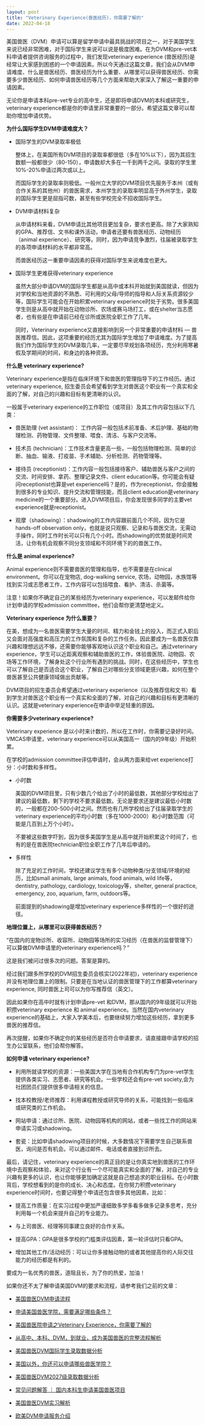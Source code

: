```yaml
---
layout: post
title: "Veterinary Experience(兽医经历)，你需要了解的"
date: 2022-04-18
---
```


美国兽医（DVM）申请可以算是留学申请中最具挑战的项目之一，对于美国学生来说已经非常困难，对于国际学生来说可以说是极度困难。在为DVM和pre-vet本科申请者提供咨询服务的过程中，我们发现veterinary experience (兽医经历)是经常让大家感到困惑的一个申请因素。所以今天通过这篇文章，我们会从DVM申请难度、什么是兽医经历、兽医经历为什么重要、从哪里可以获得兽医经历、你需要多少兽医经历、如何申请兽医经历等几个方面来帮助大家深入了解这一重要的申请因素。

无论你是申请本科pre-vet专业的高中生，还是即将申请DVM的本科或研究生，veterinary experience都是你的申请里非常重要的一部分。希望这篇文章可以帮助你增加申请优势。

**为什么国际学生DVM申请难度大？**

+ 国际学生的DVM录取率极低

    整体上，在美国所有DVM项目的录取率都很低（多在10%以下），因为其招生数额一般都很少（80-150），申请数却大多在一千到两千之间。录取的学生里10%-20%申请过两次或以上。

    而国际学生的录取率则极低。一般州立大学的DVM项目优先服务于本州（或有合作关系的其他州）的兽医需求，本州学生的录取率明显高于外州学生，录取的国际学生更是屈指可数，甚至有些学校完全不招收国际学生。

+ DVM申请材料复杂

    从申请材料来看，DVM申请比其他项目更加复杂，要求也更高。除了大家熟知的GPA、推荐信、文书和课外活动，申请者还要有兽医经历、动物经历（animal experience）、研究等。同时，因为申请竞争激烈，往届被录取学生的各项申请材料的水平都非常高。

    而兽医经历这一重要申请因素的获得对国际学生来说难度也更大。

+ 国际学生更难获得veterinary experience

    虽然大部分申请DVM的国际学生都是从高中或本科开始就到美国就读，但因为对学校和当地资源的不熟悉、可利用的父母/导师的指导和人际关系资源较少等，国际学生可能会在开始积累veterinary experience时处于劣势。很多美国学生则是从高中就开始在动物诊所、农场或赛马场打工，或在shelter当志愿者，也有些是在申请前已经在诊所或医院全职工作了几年。

    同时，Veterinary experience又直接影响到另一个非常重要的申请材料 — 兽医推荐信。因此，这项重要的经历尤其为国际学生增加了申请难度。为了提高我们作为国际学生的DVM录取几率，一定要尽早规划各项经历，充分利用寒暑假及学期间的时间，和身边的各种资源。

**什么是 veterinary experience?**

Veterinary experience是指在临床环境下和兽医的管理指导下的工作经历。通过veterinary experience, 招生委员会希望看到学生对兽医这个职业有一个真实和全面的了解，对自己的兴趣和目标有更清晰的认识。

一般属于veterinary experience的工作职位（或项目）及其工作内容包括以下几类：

+ 兽医助理 (vet assistant)： 工作内容一般包括术前准备、术后护理、基础的物理检测、药物管理、文件整理、喂食、清洁、与客户交流等。

+ 技术员 (technician)：工作技术含量更高一些，一般包括物理检测、简单的诊断、抽血、输液、打疫苗、手术辅助、分析检测、药物管理等。

+ 接待员 (receptionist)：工作内容一般包括接待客户、辅助兽医与客户之间的交流、时间安排、拿药、整理记录文件、client education等。你可能会有疑问receptionist也算是vet experience吗？是的，作为receptionist，你会接触到很多的专业知识、提升交流和管理技能，而且client education是veterinary medicine的一个重要部分。进入DVM项目后，你会发现很多同学的主要vet experience就是receptionist。

+ 观摩（shadowing）：shadowing的工作内容跟前面几个不同，因为它是hands-off observation only，也就是说只观察、记录和与兽医交流，无需动手操作，同时工作时长可以只有几个小时。而shadowing的优势就是时间灵活，让你有机会观察不同分支领域和不同环境下的的兽医工作。

**什么是 animal experience?**

Animal experience则不需要兽医的管理和指导，也不需要是在clinical environment。你可以在宠物店, dog-walking service, 农场，动物园，水族馆等找到实习或志愿者工作，工作内容可以包括喂食、看护、清洁、杀菌等。

注意！如果你不确定自己的某些经历为veterinary experience，可以发邮件给你计划申请的学校admission committee，他们会帮你更清楚地定义。

**Veterinary experience 为什么重要？**

在美，想成为一名兽医需要学生大量的时间、精力和金钱上的投入，而正式入职后又会面对高强度和高压力的工作氛围和复杂的工作任务。因此要成为一名兽医仅靠兴趣和理想远远不够，还需要你能够客观地认识这个职业和自己。通过veterinary experience，学生可以近距离观察和辅助兽医的工作，体验兽医院、动物园、农场等工作环境，了解身处这个行业所有遇到的挑战。同时，在这些经历中，学生也可以了解自己是否适合这个职业，了解自己对哪些分支领域更感兴趣，如何在整个兽医甚至公共健康领域做出贡献等。

DVM项目的招生委员会希望通过veterinary experience（以及推荐信和文书）看到学生对兽医这个职业有一个真实和全面的了解，对自己的兴趣和目标有更清晰的认识。这就是veterinary experience在申请中举足轻重的原因。

**你需要多少veterinary experience?**

Veterinary experience 是以小时来计数的，所以在工作时，你需要记录好时间。VMCAS申请里，veterinary experience可以从美国高一（国内的9年级）开始积累。

在学校的admission committee评估申请时，会从两方面来给vet experience打分：小时数和多样性。

+ 小时数

    美国的DVM项目里，只有少数几个给出了小时的最低数，其他部分学校给出了建议的最低数，剩下的学校不要求最低数。无论是要求还是建议最低小时数的，一般都在200-500小时之间。然而也有几所学校给出了往届录取学生的veterinary experience的平均小时数（多在1000-2000）和小时数范围（可能是几百到上万个小时）。

    不要被这些数字吓到，因为很多美国学生是从高中就开始积累这个时间了，也有的是在兽医院technician职位全职工作了几年后申请的。

+ 多样性

    除了充足的工作时间，学校还建议学生有多个动物种类/分支领域/环境的经历，比如small animals, large animals, food animals, wild life等，dentistry, pathology, cardiology, toxicology等，shelter, general practice, emergency, zoo, aquarium, farm, outdoors等。

    前面提到的shadowing是增加veterinary experience多样性的一个很好的途径。

**地理位置上，从哪里可以获得兽医经历？**

“在国内的宠物诊所、收容所、动物园等场所的实习经历（在兽医的监督管理下）可以算做DVM申请里的veterinary experience吗？”

这是我们被问过很多次的问题。答案是算的。

经过我们跟多所学校的DVM招生委员会核实(2022年初)，veterinary experience 并没有地理位置上的限制。只要是在当地认证的兽医管理下的工作都算veterinary experience, 同时兽医上司可以为你写推荐信（英文）。

因此如果你在高中时就有计划申请pre-vet 和DVM，那从国内的9年级就可以开始积攒veterinary experience 和 animal experience。当然在国内veterinary experience的基础上，大家入学美本后，也要继续努力增加这些经历，拿到更多兽医的推荐信。

再次提醒，如果你不确定你的某些经历是否符合申请要求，请直接跟申请学校的招生办公室联系，他们会帮你解答。

**如何申请 veterinary experience?**

+ 利用所就读学校的资源：一些美国大学在当地有合作机构专门为pre-vet学生提供各类实习、志愿者、研究等机会。一些学校还会有pre-vet society,会为社团团员们提供很多申请相关的信息。

+ 找本校教授/老师推荐：利用课程教授或研究导师的关系，可能找到一些临床或研究类的工作机会。

+ 网站申请：通过诊所、医院、动物园等机构的网站，或者一些找工作的网站来申请实习或shadowing。

+ 套瓷：比如申请shadowing项目的时候，大多数情况下需要学生自己联系兽医，询问是否有机会。可以通过邮件、电话或者直接到诊所去。


最后，请记住，veterinary experience的真正目的是让你真实地到兽医的工作环境中去观察和体验，来对这个行业有一个尽可能真实和全面的了解，对自己的专业兴趣有更多的认识，也让你能够更加确定这就是自己想追求的职业目标。在小时数背后，学校想看到的是你的成长、决心和态度。在你努力积攒veterinary experience时间时，也要记得整个申请还包含很多其他因素，比如：

+ 提高工作质量：在实习过程中更加严谨细致多学多看多做多记录多思考，充分利用每一个机会来提升自己的专业能力。

+ 与上司兽医、经理等同事建立良好的合作关系。

+ 提高GPA：GPA是很多学校的门槛类评估因素，第一轮评估时只看GPA。

+ 增加其他工作/活动经历：可以让你多接触动物的或者其他提高你的人际交往能力的经历都是有利的。

要成为一名优秀的兽医，道阻且长，为了你的热爱，加油！


如果你还不太了解申请美国DVM的要求和流程，请参考我们之前的文章：

+ [美国兽医DVM申请流程](https://www.tessay.org/blog/2018/10/05/vmcas)

+ [申请美国兽医学院，需要满足哪些条件？](https://www.tessay.org/blog/2020/12/29/dvm-application)

+ [美国兽医院申请之Veterinary Experience，你需要了解的](https://www.tessay.org/blog/2022/04/18/veterinary-experience)

+ [从高中、本科、DVM，到就业，成为美国兽医的完整流程解析](https://www.tessay.org/blog/2023/03/20/dvm-whole-process)

+ [美国兽医DVM国际学生录取数据分析](https://tessay.org/blog/2022/11/28/dvm-international-admission-analytics)

+ [美国以外，你还可以申请哪些兽医学院？](https://tessay.org/blog/2023/07/18/vet-schools-outside-of-america)

+ [美国兽医DVM2027级录取数据分析](https://tessay.org/blog/2023/08/01/2027-DVM-Admission-Analytics)

+ [常见问题解答 ｜ 国内本科生申请美国兽医项目](https://tessay.org/blog/2023/04/09/dvm-foreign-applicants-faq)

+ [美国兽医DVM实习解析](https://tessay.org/blog/2023/11/01/post-dvm-analytics)

+ [欧美DVM申请服务介绍](https://tessay.org/blog/2024/05/29/intro-to-dvm-application-service)


